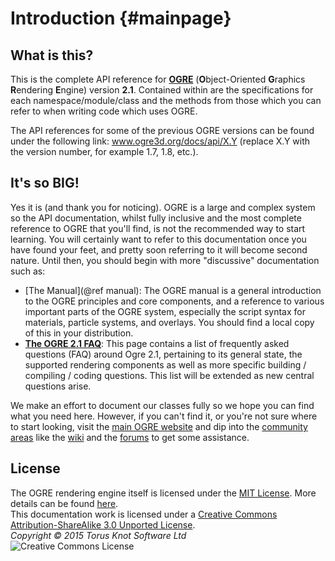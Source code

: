 # Introduction {#mainpage}

## What is this?
This is the complete API reference for <a href="www.ogre3d.org"><b>OGRE</b></a> (<b>O</b>bject-Oriented <b>G</b>raphics <b>R</b>endering <b>E</b>ngine) version **2.1**. Contained within are the 
specifications for each namespace/module/class and the methods from those which you can refer to when writing code which uses OGRE. 

The API references for some of the previous OGRE versions can be found under the following link: <a href="http://www.ogre3d.org/docs/api/X.Y">www.ogre3d.org/docs/api/X.Y</a> (replace X.Y with the version number, for example 1.7, 1.8, etc.).

## It's so BIG!

Yes it is (and thank you for noticing). OGRE is a large and complex 
system so the API documentation, whilst fully inclusive and the most 
complete reference to OGRE that you'll find, is not the recommended way to 
start learning. You will certainly want
to refer to this documentation once you have found your feet, and pretty soon
referring to it will become second nature. Until then, you should begin with 
more "discussive" documentation such as:

* [The Manual](@ref manual): The OGRE manual is a
general introduction to the OGRE principles and core components, and a 
reference to various important parts of the OGRE system, especially the
script syntax for materials, particle systems, and overlays. You should 
find a local copy of this in your distribution.
* <a href="http://www.ogre3d.org/tikiwiki/tiki-index.php?page=Ogre+2.1+FAQ"><b>The OGRE 2.1 FAQ</b></a>: This page contains a list of frequently asked questions (FAQ) around Ogre 2.1, pertaining to its general state, the supported rendering components as well as more specific building / compiling / coding questions. This list will be extended as new central questions arise.

We make an effort to document our classes fully so we hope you can find what
you need here. However, if you can't find it, or you're not sure where to 
start looking, visit the <a href="http://www.ogre3d.org">main OGRE website</a> and dip into the <a href="http://www.ogre3d.org/support">community areas</a>
like the <a href="http://www.ogre3d.org/wiki">wiki</a> and the <a href="http://www.ogre3d.org/forums/">forums</a> to get some assistance. 

## License
  
The OGRE rendering engine itself is licensed under the <a href="http://opensource.org/licenses/MIT/">MIT License</a>. More details can be found <a href="http://www.ogre3d.org/licensing/">here</a>.<br>
This documentation work is licensed under a <a rel="license" href="http://creativecommons.org/licenses/by-sa/3.0/">Creative Commons Attribution-ShareAlike 3.0 Unported License</a>.<br>
*Copyright &copy; 2015 Torus Knot Software Ltd*<br>
<img alt="Creative Commons License" src="http://i.creativecommons.org/l/by-sa/3.0/88x31.png" />

